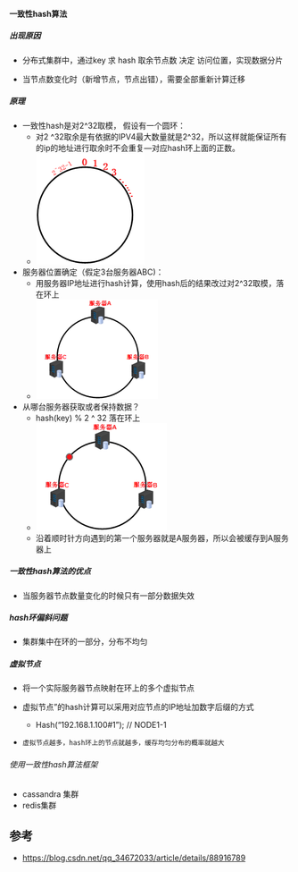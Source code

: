 #### 一致性hash算法

##### 出现原因

* 分布式集群中，通过key 求 hash 取余节点数 决定 访问位置，实现数据分片

* 当节点数变化时（新增节点，节点出错），需要全部重新计算迁移

  

##### 原理

* 一致性hash是对2^32取模， 假设有一个圆环：
  * 对2 ^32取余是有依据的IPV4最大数量就是2^32，所以这样就能保证所有的ip的地址进行取余时不会重复—对应hash环上面的正数。
  * ![Alt text](./images/hashring.png)
* 服务器位置确定（假定3台服务器ABC)：
  * 用服务器IP地址进行hash计算，使用hash后的结果改过对2^32取模，落在环上
  * ![Alt text](./images/sring.png)
* 从哪台服务器获取或者保持数据？
  * hash(key)  % 2 ^ 32 落在环上
  * ![Alt text](./images/kring.png)
  * 沿着顺时针方向遇到的第一个服务器就是A服务器，所以会被缓存到A服务器上



##### 一致性hash算法的优点

*  当服务器节点数量变化的时候只有一部分数据失效



##### hash环偏斜问题

* 集群集中在环的一部分，分布不均匀

##### 虚拟节点

* 将一个实际服务器节点映射在环上的多个虚拟节点

* 虚拟节点”的hash计算可以采用对应节点的IP地址加数字后缀的方式

  * Hash(“192.168.1.100#1”); // NODE1-1

* ```java
  虚拟节点越多，hash环上的节点就越多，缓存均匀分布的概率就越大
  ```

  



###### 使用一致性hash算法框架

* cassandra 集群
* redis集群









##  参考

* https://blog.csdn.net/qq_34672033/article/details/88916789